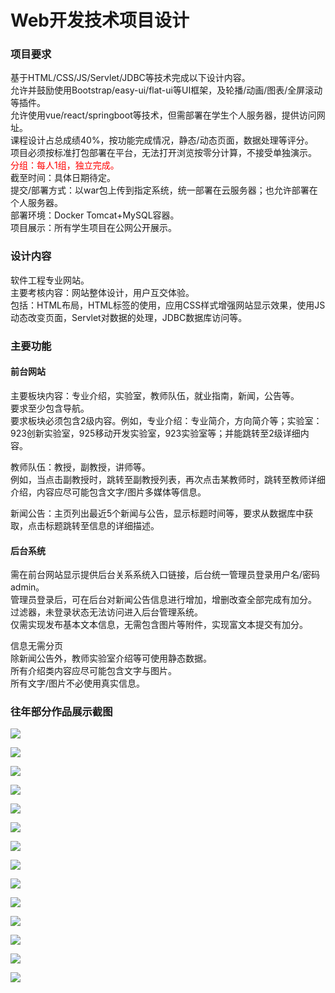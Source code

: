 # Web开发技术项目设计

### 项目要求
基于HTML/CSS/JS/Servlet/JDBC等技术完成以下设计内容。  
允许并鼓励使用Bootstrap/easy-ui/flat-ui等UI框架，及轮播/动画/图表/全屏滚动等插件。  
允许使用vue/react/springboot等技术，但需部署在学生个人服务器，提供访问网址。  
课程设计占总成绩40%，按功能完成情况，静态/动态页面，数据处理等评分。  
项目必须按标准打包部署在平台，无法打开浏览按零分计算，不接受单独演示。  
<span style="color: red">分组：每人1组，独立完成。</span>  
截至时间：具体日期待定。  
提交/部署方式：以war包上传到指定系统，统一部署在云服务器；也允许部署在个人服务器。    
部署环境：Docker Tomcat+MySQL容器。  
项目展示：所有学生项目在公网公开展示。  

### 设计内容
软件工程专业网站。  
主要考核内容：网站整体设计，用户互交体验。  
包括：HTML布局，HTML标签的使用，应用CSS样式增强网站显示效果，使用JS动态改变页面，Servlet对数据的处理，JDBC数据库访问等。  

### 主要功能
#### 前台网站
主要板块内容：专业介绍，实验室，教师队伍，就业指南，新闻，公告等。  
要求至少包含导航。  
要求板块必须包含2级内容。例如，专业介绍：专业简介，方向简介等；实验室：923创新实验室，925移动开发实验室，923实验室等；并能跳转至2级详细内容。  

教师队伍：教授，副教授，讲师等。  
例如，当点击副教授时，跳转至副教授列表，再次点击某教师时，跳转至教师详细介绍，内容应尽可能包含文字/图片多媒体等信息。  

新闻公告：主页列出最近5个新闻与公告，显示标题时间等，要求从数据库中获取，点击标题跳转至信息的详细描述。  

#### 后台系统
需在前台网站显示提供后台关系系统入口链接，后台统一管理员登录用户名/密码admin。  
管理员登录后，可在后台对新闻公告信息进行增加，增删改查全部完成有加分。  
过滤器，未登录状态无法访问进入后台管理系统。  
仅需实现发布基本文本信息，无需包含图片等附件，实现富文本提交有加分。  

信息无需分页  
除新闻公告外，教师实验室介绍等可使用静态数据。  
所有介绍类内容应尽可能包含文字与图片。  
所有文字/图片不必使用真实信息。  

### 往年部分作品展示截图
![](./asserts/img.png)

![](./asserts/img_1.png)

![](./asserts/img_2.png)

![](./asserts/img_3.png)

![](./asserts/img_4.png)

![](./asserts/img_5.png)

![](./asserts/img_6.png)

![](./asserts/img_7.png)

![](./asserts/img_8.png)

![](./asserts/img_9.png)

![](./asserts/img_10.png)

![](./asserts/img_11.png)

![](./asserts/img_12.png)

![](./asserts/img_13.png)



